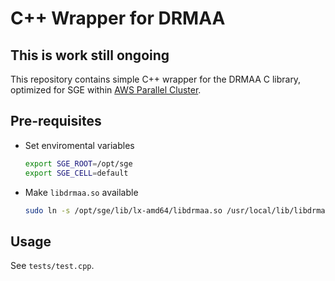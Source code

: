 # C++ Wrapper for DRMAA

## This is work still ongoing

This repository contains simple C++ wrapper for the DRMAA C library, optimized for SGE within [AWS Parallel Cluster](https://aws.amazon.com/blogs/opensource/aws-parallelcluster/).

## Pre-requisites

- Set enviromental variables

  ```bash
  export SGE_ROOT=/opt/sge
  export SGE_CELL=default
  ```

- Make `libdrmaa.so` available

  ```bash
  sudo ln -s /opt/sge/lib/lx-amd64/libdrmaa.so /usr/local/lib/libdrmaa.so
  ```

## Usage

See `tests/test.cpp`.
